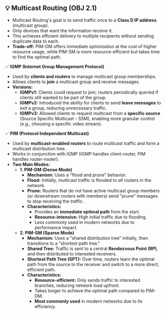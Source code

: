 ## 💡 Multicast Routing (OBJ 2.1)

- Multicast Routing's goal is to send traffic once to a **Class D IP address** (multicast group).
- Only devices that want the information receive it.
- This achieves efficient delivery to multiple recipients without sending duplicate data to each.
- **Trade-off:** PIM-DM offers immediate optimization at the cost of higher resource usage, while PIM-SM is more resource-efficient but takes time to find the optimal path.

✅ **IGMP (Internet Group Management Protocol)**
- Used by **clients and routers** to manage multicast group memberships.
- Allows clients to **join** a multicast group and receive messages.
- **Versions:**
  - **IGMPv1:** Clients could request to join; routers periodically queried if clients still wanted to be part of the group.
  - **IGMPv2:** Introduced the ability for clients to send **leave messages** to exit a group, reducing unnecessary traffic.
  - **IGMPv3:** Allowed clients to request multicast from a **specific source** (Source Specific Multicast - SSM), enabling more granular control (e.g., choosing a specific video stream).

✅ **PIM (Protocol Independent Multicast)**
- Used by **multicast-enabled routers** to route multicast traffic and form a multicast distribution tree.
- Works in conjunction with IGMP (IGMP handles client-router, PIM handles router-router).
- **Two Main Modes:**
  - **1. PIM-DM (Dense Mode)**
    - **Mechanism:** Uses a "flood and prune" behavior.
    - **Flood:** Initially, multicast traffic is flooded to *all* routers in the network.
    - **Prune:** Routers that do not have active multicast group members (or downstream routers with members) send "prune" messages to stop receiving the traffic.
    - **Characteristics:**
      - Provides an **immediate optimal path** from the start.
      - **Resource-intensive:** High initial traffic due to flooding.
      - Less commonly used in modern networks due to performance impact.
  - **2. PIM-SM (Sparse Mode)**
    - **Mechanism:** Uses a "shared distribution tree" initially, then transitions to a "shortest path tree."
    - **Shared Tree:** Traffic is sent to a central **Rendezvous Point (RP)**, and then distributed to interested receivers.
    - **Shortest Path Tree (SPT):** Over time, routers learn the optimal path from the source to the receiver and switch to a more direct, efficient path.
    - **Characteristics:**
      - **Resource-efficient:** Only sends traffic to interested branches, reducing network load upfront.
      - Takes longer to achieve the optimal path compared to PIM-DM.
      - **Most commonly used** in modern networks due to its efficiency.